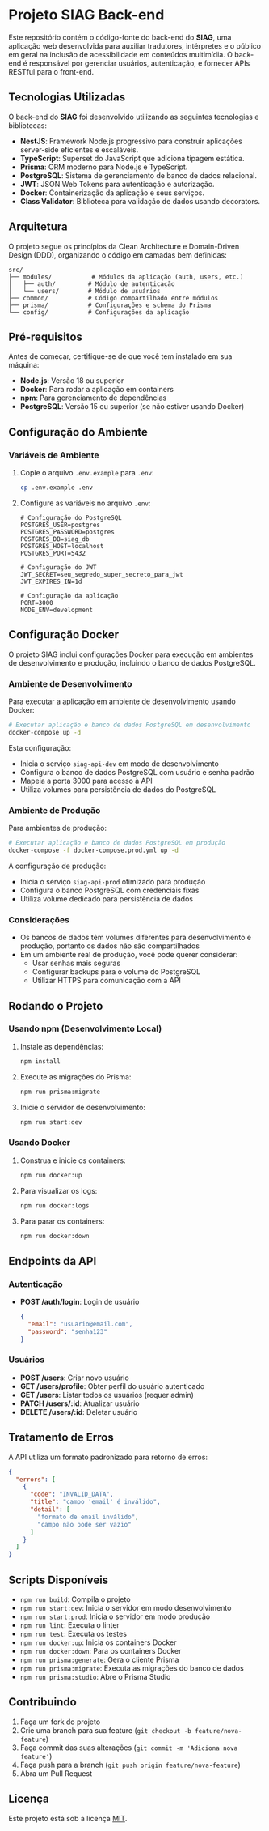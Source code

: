 # Projeto SIAG Back-end

Este repositório contém o código-fonte do back-end do **SIAG**, uma aplicação web desenvolvida para auxiliar tradutores, intérpretes e o público em geral na inclusão de acessibilidade em conteúdos multimídia. O back-end é responsável por gerenciar usuários, autenticação, e fornecer APIs RESTful para o front-end.

## Tecnologias Utilizadas

O back-end do **SIAG** foi desenvolvido utilizando as seguintes tecnologias e bibliotecas:

- **NestJS**: Framework Node.js progressivo para construir aplicações server-side eficientes e escaláveis.
- **TypeScript**: Superset do JavaScript que adiciona tipagem estática.
- **Prisma**: ORM moderno para Node.js e TypeScript.
- **PostgreSQL**: Sistema de gerenciamento de banco de dados relacional.
- **JWT**: JSON Web Tokens para autenticação e autorização.
- **Docker**: Containerização da aplicação e seus serviços.
- **Class Validator**: Biblioteca para validação de dados usando decorators.

## Arquitetura

O projeto segue os princípios da Clean Architecture e Domain-Driven Design (DDD), organizando o código em camadas bem definidas:

```
src/
├── modules/           # Módulos da aplicação (auth, users, etc.)
│   ├── auth/         # Módulo de autenticação
│   └── users/        # Módulo de usuários
├── common/           # Código compartilhado entre módulos
├── prisma/           # Configurações e schema do Prisma
└── config/           # Configurações da aplicação
```

## Pré-requisitos

Antes de começar, certifique-se de que você tem instalado em sua máquina:

- **Node.js**: Versão 18 ou superior
- **Docker**: Para rodar a aplicação em containers
- **npm**: Para gerenciamento de dependências
- **PostgreSQL**: Versão 15 ou superior (se não estiver usando Docker)

## Configuração do Ambiente

### Variáveis de Ambiente

1. Copie o arquivo `.env.example` para `.env`:
   ```bash
   cp .env.example .env
   ```

2. Configure as variáveis no arquivo `.env`:
   ```env
   # Configuração do PostgreSQL
   POSTGRES_USER=postgres
   POSTGRES_PASSWORD=postgres
   POSTGRES_DB=siag_db
   POSTGRES_HOST=localhost
   POSTGRES_PORT=5432

   # Configuração do JWT
   JWT_SECRET=seu_segredo_super_secreto_para_jwt
   JWT_EXPIRES_IN=1d

   # Configuração da aplicação
   PORT=3000
   NODE_ENV=development
   ```

## Configuração Docker

O projeto SIAG inclui configurações Docker para execução em ambientes de desenvolvimento e produção, incluindo o banco de dados PostgreSQL.

### Ambiente de Desenvolvimento

Para executar a aplicação em ambiente de desenvolvimento usando Docker:

```bash
# Executar aplicação e banco de dados PostgreSQL em desenvolvimento
docker-compose up -d
```

Esta configuração:
- Inicia o serviço `siag-api-dev` em modo de desenvolvimento
- Configura o banco de dados PostgreSQL com usuário e senha padrão
- Mapeia a porta 3000 para acesso à API
- Utiliza volumes para persistência de dados do PostgreSQL

### Ambiente de Produção

Para ambientes de produção:

```bash
# Executar aplicação e banco de dados PostgreSQL em produção
docker-compose -f docker-compose.prod.yml up -d
```

A configuração de produção:
- Inicia o serviço `siag-api-prod` otimizado para produção
- Configura o banco PostgreSQL com credenciais fixas
- Utiliza volume dedicado para persistência de dados

### Considerações

- Os bancos de dados têm volumes diferentes para desenvolvimento e produção, portanto os dados não são compartilhados
- Em um ambiente real de produção, você pode querer considerar:
  - Usar senhas mais seguras
  - Configurar backups para o volume do PostgreSQL
  - Utilizar HTTPS para comunicação com a API

## Rodando o Projeto

### Usando npm (Desenvolvimento Local)

1. Instale as dependências:
   ```bash
   npm install
   ```

2. Execute as migrações do Prisma:
   ```bash
   npm run prisma:migrate
   ```

3. Inicie o servidor de desenvolvimento:
   ```bash
   npm run start:dev
   ```

### Usando Docker

1. Construa e inicie os containers:
   ```bash
   npm run docker:up
   ```

2. Para visualizar os logs:
   ```bash
   npm run docker:logs
   ```

3. Para parar os containers:
   ```bash
   npm run docker:down
   ```

## Endpoints da API

### Autenticação

- **POST /auth/login**: Login de usuário
  ```json
  {
    "email": "usuario@email.com",
    "password": "senha123"
  }
  ```

### Usuários

- **POST /users**: Criar novo usuário
- **GET /users/profile**: Obter perfil do usuário autenticado
- **GET /users**: Listar todos os usuários (requer admin)
- **PATCH /users/:id**: Atualizar usuário
- **DELETE /users/:id**: Deletar usuário

## Tratamento de Erros

A API utiliza um formato padronizado para retorno de erros:

```json
{
  "errors": [
    {
      "code": "INVALID_DATA",
      "title": "campo 'email' é inválido",
      "detail": [
        "formato de email inválido",
        "campo não pode ser vazio"
      ]
    }
  ]
}
```

## Scripts Disponíveis

- `npm run build`: Compila o projeto
- `npm run start:dev`: Inicia o servidor em modo desenvolvimento
- `npm run start:prod`: Inicia o servidor em modo produção
- `npm run lint`: Executa o linter
- `npm run test`: Executa os testes
- `npm run docker:up`: Inicia os containers Docker
- `npm run docker:down`: Para os containers Docker
- `npm run prisma:generate`: Gera o cliente Prisma
- `npm run prisma:migrate`: Executa as migrações do banco de dados
- `npm run prisma:studio`: Abre o Prisma Studio

## Contribuindo

1. Faça um fork do projeto
2. Crie uma branch para sua feature (`git checkout -b feature/nova-feature`)
3. Faça commit das suas alterações (`git commit -m 'Adiciona nova feature'`)
4. Faça push para a branch (`git push origin feature/nova-feature`)
5. Abra um Pull Request

## Licença

Este projeto está sob a licença [MIT](LICENSE).
